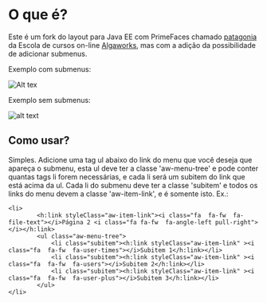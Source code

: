 # O que é?

Este é um fork do layout para Java EE com PrimeFaces chamado <a href="https://github.com/algaworks/layout-primefaces-patagonia"> patagonia</a> da Escola de cursos on-line <a href="http://www.algaworks.com">Algaworks</a>, mas com a adição da possibilidade de adicionar submenus.

Exemplo com submenus:   

![Alt tex](https://github.com/rmnresende/layout-primefaces-patagonia/blob/master/src/main/webapp/resources/algaworks/images/exemplo-com-submenus.png)  

Exemplo sem submenus:  

![alt text](https://github.com/rmnresende/layout-primefaces-patagonia/blob/master/src/main/webapp/resources/algaworks/images/exemplo-sem-submenus.png)

## Como usar?

Simples. Adicione uma tag ul abaixo do link do menu que você deseja que apareça o submenu, esta ul deve ter a classe 'aw-menu-tree' e pode conter quantas tags li forem necessárias, e cada li será um subitem do link que está acima da ul. Cada li do submenu deve ter a classe 'subitem' e todos os links do menu devem a classe 'aw-item-link', e é somente isto. Ex.:

```
<li>
		<h:link styleClass="aw-item-link"><i class="fa  fa-fw  fa-file-text"></i>Página 2 <i class="fa fa-fw  fa-angle-left pull-right"></i></h:link>
		<ul class="aw-menu-tree">
			<li class="subitem"><h:link styleClass="aw-item-link" ><i class="fa  fa-fw  fa-user-times"></i>Subitem 1</h:link></li>
			<li class="subitem"><h:link styleClass="aw-item-link" ><i class="fa  fa-fw  fa-users"></i>Subitem 2</h:link></li>
			<li class="subitem"><h:link styleClass="aw-item-link" ><i class="fa  fa-fw  fa-user-plus"></i>Subitem 3</h:link></li>
		</ul>
</li>
```








